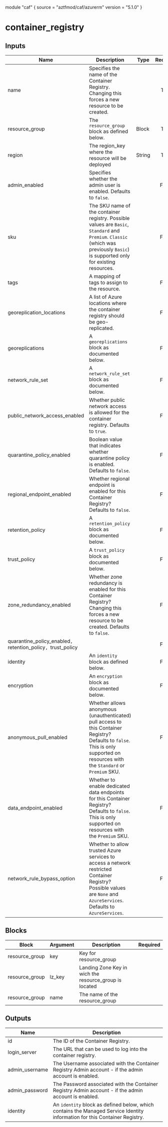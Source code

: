 module "caf" {
  source  = "aztfmod/caf/azurerm"
  version = "5.1.0"
}

# container_registry

## Inputs
| Name | Description | Type | Required |
|------|-------------|------|:--------:|
|name| Specifies the name of the Container Registry. Changing this forces a new resource to be created.||True|
|resource_group|The `resource_group` block as defined below.|Block|True|
| region |The region_key where the resource will be deployed|String|True|
|admin_enabled| Specifies whether the admin user is enabled. Defaults to `false`.||False|
|sku| The SKU name of the container registry. Possible values are  `Basic`, `Standard` and `Premium`. `Classic` (which was previously `Basic`) is supported only for existing resources.||False|
|tags| A mapping of tags to assign to the resource.||False|
|georeplication_locations| A list of Azure locations where the container registry should be geo-replicated.||False|
|georeplications| A `georeplications` block as documented below.||False|
|network_rule_set| A `network_rule_set` block as documented below.||False|
|public_network_access_enabled| Whether public network access is allowed for the container registry. Defaults to `true`.||False|
|quarantine_policy_enabled| Boolean value that indicates whether quarantine policy is enabled. Defaults to `false`.||False|
|regional_endpoint_enabled| Whether regional endpoint is enabled for this Container Registry? Defaults to `false`.||False|
|retention_policy| A `retention_policy` block as documented below.||False|
|trust_policy| A `trust_policy` block as documented below.||False|
|zone_redundancy_enabled| Whether zone redundancy is enabled for this Container Registry? Changing this forces a new resource to be created. Defaults to `false`.||False|
|quarantine_policy_enabled`, `retention_policy`, `trust_policy|||False|
|identity| An `identity` block as defined below.||False|
|encryption| An `encryption` block as documented below.||False|
|anonymous_pull_enabled| Whether allows anonymous (unauthenticated) pull access to this Container Registry? Defaults to `false`. This is only supported on resources with the `Standard` or `Premium` SKU.||False|
|data_endpoint_enabled| Whether to enable dedicated data endpoints for this Container Registry? Defaults to `false`. This is only supported on resources with the `Premium` SKU.||False|
|network_rule_bypass_option| Whether to allow trusted Azure services to access a network restricted Container Registry? Possible values are `None` and `AzureServices`. Defaults to `AzureServices`.||False|

## Blocks
| Block | Argument | Description | Required |
|-------|----------|-------------|----------|
|resource_group| key | Key for  resource_group||| Required if  |
|resource_group| lz_key |Landing Zone Key in wich the resource_group is located|||True|
|resource_group| name | The name of the resource_group |||True|

## Outputs
| Name | Description |
|------|-------------|
|id|The ID of the Container Registry.|||
|login_server|The URL that can be used to log into the container registry.|||
|admin_username|The Username associated with the Container Registry Admin account - if the admin account is enabled.|||
|admin_password|The Password associated with the Container Registry Admin account - if the admin account is enabled.|||
|identity|An `identity` block as defined below, which contains the Managed Service Identity information for this Container Registry.|||
